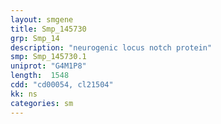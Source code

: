 ```yaml
---
layout: smgene
title: Smp_145730
grp: Smp_14
description: "neurogenic locus notch protein"
smp: Smp_145730.1
uniprot: "G4M1P8"
length:  1548
cdd: "cd00054, cl21504"
kk: ns
categories: sm
---
```

